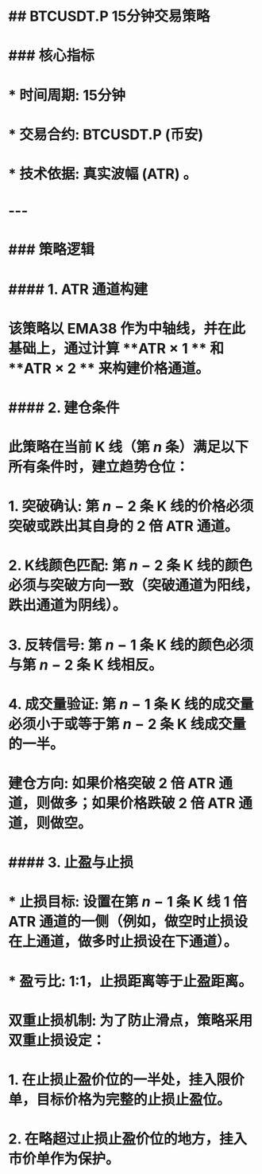 
# ## BTCUSDT.P 15分钟交易策略
#
# ### 核心指标
# * **时间周期**: 15分钟
# * **交易合约**: BTCUSDT.P (币安)
# * **技术依据**: 真实波幅 (ATR) 。
#
# ---
#
# ### 策略逻辑
#
# #### 1. ATR 通道构建
# 该策略以 **EMA38** 作为中轴线，并在此基础上，通过计算 **ATR × 1 ** 和 **ATR × 2 ** 来构建价格通道。
#
# #### 2. 建仓条件
# 此策略在当前 K 线（第 $n$ 条）满足以下所有条件时，建立趋势仓位：
#
# 1.  **突破确认**: 第 $n-2$ 条 K 线的价格必须突破或跌出其自身的 2 倍 ATR 通道。
# 2.  **K线颜色匹配**: 第 $n-2$ 条 K 线的颜色必须与突破方向一致（突破通道为阳线，跌出通道为阴线）。
# 3.  **反转信号**: 第 $n-1$ 条 K 线的颜色必须与第 $n-2$ 条 K 线相反。
# 4.  **成交量验证**: 第 $n-1$ 条 K 线的成交量必须小于或等于第 $n-2$ 条 K 线成交量的一半。
#
# **建仓方向**: 如果价格突破 2 倍 ATR 通道，则**做多**；如果价格跌破 2 倍 ATR 通道，则**做空**。
#
# #### 3. 止盈与止损
# * **止损目标**: 设置在第 $n-1$ 条 K 线 1 倍 ATR 通道的一侧（例如，做空时止损设在上通道，做多时止损设在下通道）。
# * **盈亏比**: 1:1，止损距离等于止盈距离。
#
# **双重止损机制**: 为了防止滑点，策略采用双重止损设定：
# 1.  在止损止盈价位的一半处，挂入限价单，目标价格为完整的止损止盈位。
# 2.  在略超过止损止盈价位的地方，挂入市价单作为保护。

